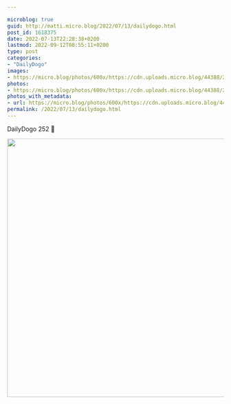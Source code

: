 ```yaml
---

microblog: true
guid: http://matti.micro.blog/2022/07/13/dailydogo.html
post_id: 1618375
date: 2022-07-13T22:28:38+0200
lastmod: 2022-09-12T08:55:11+0200
type: post
categories:
- "DailyDogo"
images:
- https://micro.blog/photos/600x/https://cdn.uploads.micro.blog/44388/2022/96f8be313c.jpg
photos:
- https://micro.blog/photos/600x/https://cdn.uploads.micro.blog/44388/2022/96f8be313c.jpg
photos_with_metadata:
- url: https://micro.blog/photos/600x/https://cdn.uploads.micro.blog/44388/2022/96f8be313c.jpg
permalink: /2022/07/13/dailydogo.html
---
```

DailyDogo 252 🐶

<img src="/media/uploads/2022/96f8be313c.jpg" width="600" height="600" alt="" />
